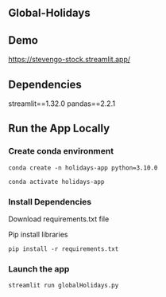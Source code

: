 ## Global-Holidays

## Demo

https://stevengo-stock.streamlit.app/

## Dependencies
streamlit==1.32.0
pandas==2.2.1

## Run the App Locally
### Create conda environment
```
conda create -n holidays-app python=3.10.0
```
```
conda activate holidays-app
```
### Install Dependencies

Download requirements.txt file

Pip install libraries
```
pip install -r requirements.txt
```

###  Launch the app

```
streamlit run globalHolidays.py
```